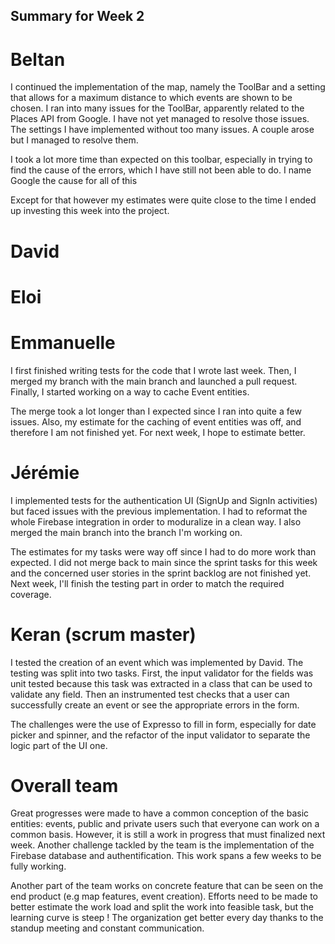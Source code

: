 ## Summary for Week 2

# Beltan

I continued the implementation of the map, namely the ToolBar and a setting that allows for a maximum distance to which
events are shown to be chosen. I ran into many issues for the ToolBar, apparently related to the Places API from Google.
I have not yet managed to resolve those issues.
The settings I have implemented without too many issues. A couple arose but I managed to resolve them.

I took a lot more time than expected on this toolbar, especially in trying to find the cause of the errors, which I have still
not been able to do. I name Google the cause for all of this

Except for that however my estimates were quite close to the time I ended up investing this week into the project.

# David

# Eloi

# Emmanuelle

I first finished writing tests for the code that I wrote last week. Then, I merged my branch with the main branch and launched a pull request. Finally, I started working on a way to cache Event entities.

The merge took a lot longer than I expected since I ran into quite a few issues. Also, my estimate for the caching of event entities was off, and therefore I am not finished yet. For next week, I hope to estimate better.

# Jérémie

I implemented tests for the authentication UI (SignUp and SignIn activities) but faced issues with the previous implementation. I had to reformat the whole Firebase integration in order to moduralize in a clean way. I also merged the main branch into the branch I'm working on.

The estimates for my tasks were way off since I had to do more work than expected. I did not merge back to main since the sprint tasks for this week and the concerned user stories in the sprint backlog are not finished yet. Next week, I'll finish the testing part in order to match the required coverage. 

# Keran (scrum master)

I tested the creation of an event which was implemented by David. The testing was split into two tasks. First, the input validator for the fields was unit tested because this task was extracted in a class that can be used to validate any field. Then an instrumented test checks that a user can successfully create an event or see the appropriate errors in the form.

The challenges were the use of Expresso to fill in form, especially for date picker and spinner, and the refactor of the input validator to separate the logic part of the UI one.

# Overall team

Great progresses were made to have a common conception of the basic entities: events, public and private users such that everyone can work on a common basis. However, it is still a work in progress that must finalized next week. Another challenge tackled by the team is the implementation of the Firebase database and authentification. This work spans a few weeks to be fully working.

Another part of the team works on concrete feature that can be seen on the end product (e.g map features, event creation). Efforts need to be made to better estimate the work load and split the work into feasible task, but the learning curve is steep ! The organization get better every day thanks to the standup meeting and constant communication.
